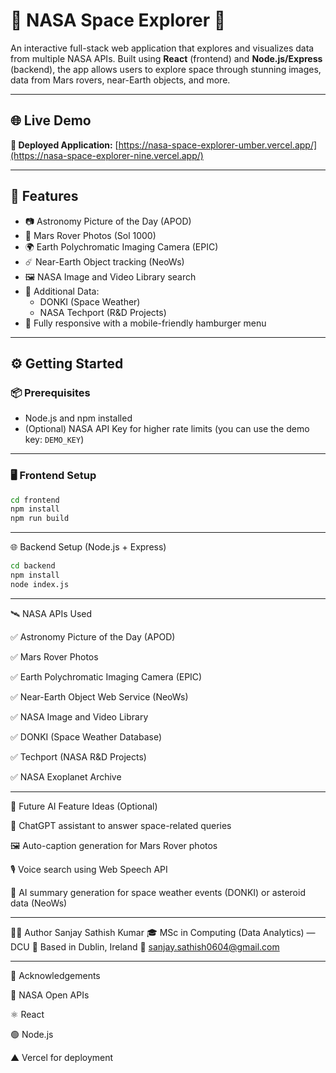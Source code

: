 # 🚀 NASA Space Explorer 🌌

An interactive full-stack web application that explores and visualizes data from multiple NASA APIs. Built using **React** (frontend) and **Node.js/Express** (backend), the app allows users to explore space through stunning images, data from Mars rovers, near-Earth objects, and more.

---

## 🌐 Live Demo

**🔗 Deployed Application:** [https://nasa-space-explorer-umber.vercel.app/](https://nasa-space-explorer-nine.vercel.app/)

---

## 🧠 Features

- 📷 Astronomy Picture of the Day (APOD)
- 🚀 Mars Rover Photos (Sol 1000)
- 🌍 Earth Polychromatic Imaging Camera (EPIC)
- ☄️ Near-Earth Object tracking (NeoWs)
- 🖼️ NASA Image and Video Library search
- 🔭 Additional Data:
  - DONKI (Space Weather)
  - NASA Techport (R&D Projects)
- 📱 Fully responsive with a mobile-friendly hamburger menu

---

## ⚙️ Getting Started

### 📦 Prerequisites

- Node.js and npm installed
- (Optional) NASA API Key for higher rate limits (you can use the demo key: `DEMO_KEY`)

---

### 🖥️ Frontend Setup

```bash
cd frontend
npm install
npm run build
```
---

🌐 Backend Setup (Node.js + Express)

```bash
cd backend
npm install
node index.js
```
---

 🛰️ NASA APIs Used
 
✅ Astronomy Picture of the Day (APOD)

✅ Mars Rover Photos

✅ Earth Polychromatic Imaging Camera (EPIC)

✅ Near-Earth Object Web Service (NeoWs)

✅ NASA Image and Video Library

✅ DONKI (Space Weather Database)

✅ Techport (NASA R&D Projects)

✅ NASA Exoplanet Archive

---

 🤖 Future AI Feature Ideas (Optional)
 
🧠 ChatGPT assistant to answer space-related queries

🖼️ Auto-caption generation for Mars Rover photos

🎙️ Voice search using Web Speech API

📝 AI summary generation for space weather events (DONKI) or asteroid data (NeoWs)

---


 👨‍💻 Author
Sanjay Sathish Kumar
🎓 MSc in Computing (Data Analytics) — DCU
📍 Based in Dublin, Ireland
📧 sanjay.sathish0604@gmail.com

---


 🙌 Acknowledgements
 
🌌 NASA Open APIs

⚛️ React

🟢 Node.js

▲ Vercel for deployment
